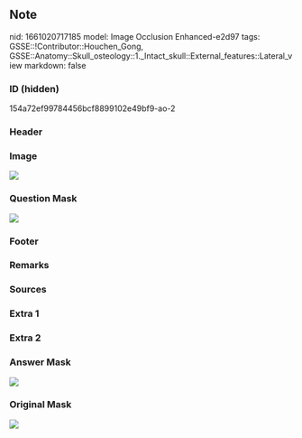 ## Note
nid: 1661020717185
model: Image Occlusion Enhanced-e2d97
tags: GSSE::!Contributor::Houchen_Gong, GSSE::Anatomy::Skull_osteology::1._Intact_skull::External_features::Lateral_view
markdown: false

### ID (hidden)
154a72ef99784456bcf8899102e49bf9-ao-2

### Header


### Image
<img src="netter-lateralviewofskull-mandibleremoved.png">

### Question Mask
<img src="154a72ef99784456bcf8899102e49bf9-ao-2-Q.svg">

### Footer


### Remarks


### Sources


### Extra 1


### Extra 2


### Answer Mask
<img src="154a72ef99784456bcf8899102e49bf9-ao-2-A.svg">

### Original Mask
<img src="154a72ef99784456bcf8899102e49bf9-ao-O.svg">
